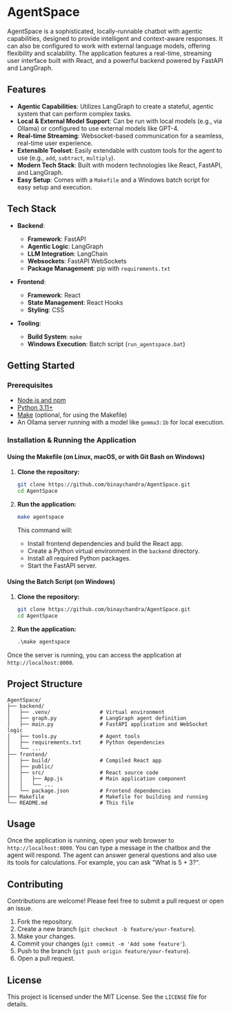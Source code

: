 # AgentSpace

AgentSpace is a sophisticated, locally-runnable chatbot with agentic capabilities, designed to provide intelligent and context-aware responses. It can also be configured to work with external language models, offering flexibility and scalability. The application features a real-time, streaming user interface built with React, and a powerful backend powered by FastAPI and LangGraph.

## Features

- **Agentic Capabilities**: Utilizes LangGraph to create a stateful, agentic system that can perform complex tasks.
- **Local & External Model Support**: Can be run with local models (e.g., via Ollama) or configured to use external models like GPT-4.
- **Real-time Streaming**: Websocket-based communication for a seamless, real-time user experience.
- **Extensible Toolset**: Easily extendable with custom tools for the agent to use (e.g., `add`, `subtract`, `multiply`).
- **Modern Tech Stack**: Built with modern technologies like React, FastAPI, and LangGraph.
- **Easy Setup**: Comes with a `Makefile` and a Windows batch script for easy setup and execution.

## Tech Stack

- **Backend**:
  - **Framework**: FastAPI
  - **Agentic Logic**: LangGraph
  - **LLM Integration**: LangChain
  - **Websockets**: FastAPI WebSockets
  - **Package Management**: pip with `requirements.txt`

- **Frontend**:
  - **Framework**: React
  - **State Management**: React Hooks
  - **Styling**: CSS

- **Tooling**:
  - **Build System**: `make`
  - **Windows Execution**: Batch script (`run_agentspace.bat`)

## Getting Started

### Prerequisites

- [Node.js and npm](https://nodejs.org/en/)
- [Python 3.11+](https://www.python.org/downloads/)
- [Make](https://www.gnu.org/software/make/) (optional, for using the Makefile)
- An Ollama server running with a model like `gemma3:1b` for local execution.

### Installation & Running the Application

#### Using the Makefile (on Linux, macOS, or with Git Bash on Windows)

1.  **Clone the repository:**
    ```bash
    git clone https://github.com/binaychandra/AgentSpace.git
    cd AgentSpace
    ```

2.  **Run the application:**
    ```bash
    make agentspace
    ```
    This command will:
    - Install frontend dependencies and build the React app.
    - Create a Python virtual environment in the `backend` directory.
    - Install all required Python packages.
    - Start the FastAPI server.

#### Using the Batch Script (on Windows)

1.  **Clone the repository:**
    ```bash
    git clone https://github.com/binaychandra/AgentSpace.git
    cd AgentSpace
    ```

2.  **Run the application:**
    ```Makefile
    .\make agentspace
    ```

Once the server is running, you can access the application at `http://localhost:8000`.

## Project Structure

```
AgentSpace/
├── backend/
│   ├── .venv/                # Virtual environment
│   ├── graph.py              # LangGraph agent definition
│   ├── main.py               # FastAPI application and WebSocket logic
│   ├── tools.py              # Agent tools
│   ├── requirements.txt      # Python dependencies
│   └── ...
├── frontend/
│   ├── build/                # Compiled React app
│   ├── public/
│   ├── src/                  # React source code
│   │   ├── App.js            # Main application component
│   │   └── ...
│   └── package.json          # Frontend dependencies
├── Makefile                  # Makefile for building and running
└── README.md                 # This file
```

## Usage

Once the application is running, open your web browser to `http://localhost:8000`. You can type a message in the chatbox and the agent will respond. The agent can answer general questions and also use its tools for calculations. For example, you can ask "What is 5 + 3?".

## Contributing

Contributions are welcome! Please feel free to submit a pull request or open an issue.

1.  Fork the repository.
2.  Create a new branch (`git checkout -b feature/your-feature`).
3.  Make your changes.
4.  Commit your changes (`git commit -m 'Add some feature'`).
5.  Push to the branch (`git push origin feature/your-feature`).
6.  Open a pull request.

## License

This project is licensed under the MIT License. See the `LICENSE` file for details.
